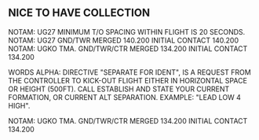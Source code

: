 ## NICE TO HAVE COLLECTION


NOTAM: UG27 MINIMUM T/O SPACING WITHIN FLIGHT IS 20 SECONDS.
NOTAM: UG27 GND/TWR MERGED 140.200 INITIAL CONTACT 140.200
NOTAM: UGKO TMA. GND/TWR/CTR MERGED 134.200 INITIAL CONTACT 134.200

WORDS ALPHA: DIRECTIVE "SEPARATE FOR IDENT", IS A REQUEST FROM THE CONTROLLER TO KICK-OUT FLIGHT EITHER IN HORIZONTAL SPACE OR HEIGHT (500FT). CALL ESTABLISH AND STATE YOUR CURRENT FORMATION, OR CURRENT ALT SEPARATION. EXAMPLE: "LEAD LOW 4 HIGH".

NOTAM: UGKO TMA. GND/TWR/CTR MERGED 134.200 INITIAL CONTACT 134.200


